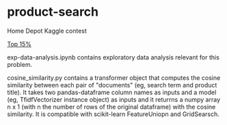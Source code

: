 # product-search
Home Depot Kaggle contest

[Top 15%](https://www.kaggle.com/qw12qw)

exp-data-analysis.ipynb contains exploratory data analysis relevant for this problem.

cosine_similarity.py contains a transformer object that computes the cosine similarity between each pair of "documents" (eg, search term and product title). It takes two pandas-dataframe column names as inputs and a model (eg, TfidfVectorizer instance object) as inputs and it returrns a numpy array n x 1 (with n the number of rows of the original dataframe) with the cosine similarity. It is compatible with scikit-learn FeatureUniopn and GridSearsch. 
